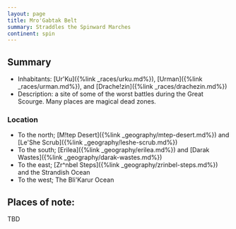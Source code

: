 ```yaml
---
layout: page
title: Mro'Gabtak Belt
summary: Straddles the Spinward Marches
continent: spin
---
```


## Summary

- Inhabitants: [Ur'Ku]({%link _races/urku.md%}), [Urman]({%link _races/urman.md%}), and [Drache!zin]({%link _races/drachezin.md%})
- Description:  a site of some of the worst battles during the Great Scourge.  Many places are magical dead zones.

### Location

- To the north; [M!tep Desert]({%link _geography/mtep-desert.md%}) and [Le'She Scrub]({%link _geography/leshe-scrub.md%})
- To the south; [Erilea]({%link _geography/erilea.md%}) and [Darak Wastes]({%link _geography/darak-wastes.md%})
- To the east; [Zr^nbel Steps]({%link _geography/zrinbel-steps.md%}) and the Strandish Ocean
- To the west; The Bli'Karur Ocean

## Places of note:

TBD
